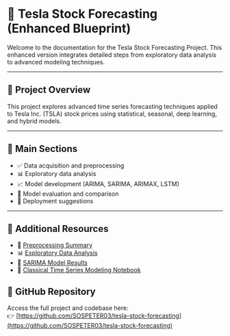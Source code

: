 # 🚗 Tesla Stock Forecasting (Enhanced Blueprint)

Welcome to the documentation for the Tesla Stock Forecasting Project. This enhanced version integrates detailed steps from exploratory data analysis to advanced modeling techniques.

---

## 📘 Project Overview
This project explores advanced time series forecasting techniques applied to Tesla Inc. (TSLA) stock prices using statistical, seasonal, deep learning, and hybrid models.

---

## 📌 Main Sections

- ✅ Data acquisition and preprocessing  
- 📊 Exploratory data analysis  
- 📈 Model development (ARIMA, SARIMA, ARIMAX, LSTM)  
- 🧪 Model evaluation and comparison  
- 🚀 Deployment suggestions

---
## 📂 Additional Resources
- 📄 [Preprocessing Summary](preprocessing)  
- 📊 [Exploratory Data Analysis](eda.md)  
- 🧮 [SARIMA Model Results](results.md)  
- 📘 [Classical Time Series Modeling Notebook](../notebooks/classical_models.ipynb)


## 🔗 GitHub Repository

Access the full project and codebase here:  
👉 [https://github.com/SOSPETER03/tesla-stock-forecasting](https://github.com/SOSPETER03/tesla-stock-forecasting)

